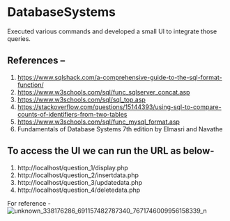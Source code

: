 # DatabaseSystems

Executed various commands and developed a small UI to integrate those queries.


## References – 
1.	https://www.sqlshack.com/a-comprehensive-guide-to-the-sql-format-function/
2.	https://www.w3schools.com/sql/func_sqlserver_concat.asp
3.	https://www.w3schools.com/sql/sql_top.asp
4.	https://stackoverflow.com/questions/15144393/using-sql-to-compare-counts-of-identifiers-from-two-tables
5.	https://www.w3schools.com/sql/func_mysql_format.asp
6.	Fundamentals of Database Systems 7th edition by Elmasri and Navathe


## To access the UI we can run the URL as below- 
1. http://localhost/question_1/display.php
2. http://localhost/question_2/insertdata.php
3. http://localhost/question_3/updatedata.php
4. http://localhost/question_4/deletedata.php

For reference - 
![unknown_338176286_691157482787340_7671746009956158339_n](https://user-images.githubusercontent.com/32535576/231283314-0b8eb393-037e-48f2-a0dd-49a5a4636657.jpg)
